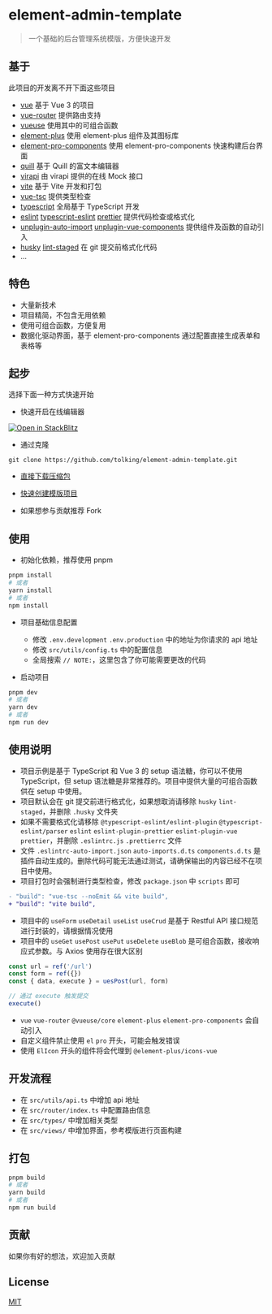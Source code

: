 # element-admin-template

> 一个基础的后台管理系统模版，方便快速开发

## 基于

此项目的开发离不开下面这些项目

- [vue](https://github.com/vuejs/core) 基于 Vue 3 的项目
- [vue-router](https://github.com/vuejs/router) 提供路由支持
- [vueuse](https://github.com/vueuse/vueuse) 使用其中的可组合函数
- [element-plus](https://github.com/element-plus/element-plus) 使用 element-plus 组件及其图标库
- [element-pro-components](https://github.com/tolking/element-pro-components) 使用 element-pro-components 快速构建后台界面
- [quill](https://github.com/quilljs/quill) 基于 Quill 的富文本编辑器
- [virapi](https://virapi.com) 由 virapi 提供的在线 Mock 接口
- [vite](https://github.com/vitejs/vite) 基于 Vite 开发和打包
- [vue-tsc](https://github.com/johnsoncodehk/volar) 提供类型检查
- [typescript](https://github.com/Microsoft/TypeScript) 全局基于 TypeScript 开发
- [eslint](https://github.com/eslint/eslint) [typescript-eslint](https://github.com/typescript-eslint/typescript-eslint) [prettier](https://github.com/prettier/prettier) 提供代码检查或格式化
- [unplugin-auto-import](https://github.com/antfu/unplugin-auto-import) [unplugin-vue-components](https://github.com/antfu/unplugin-vue-components) 提供组件及函数的自动引入
- [husky](https://github.com/typicode/husky) [lint-staged](https://github.com/okonet/lint-staged) 在 git 提交前格式化代码
- ...

## 特色

- 大量新技术
- 项目精简，不包含无用依赖
- 使用可组合函数，方便复用
- 数据化驱动界面，基于 element-pro-components 通过配置直接生成表单和表格等

## 起步

选择下面一种方式快速开始

- 快速开启在线编辑器

[![Open in StackBlitz](https://developer.stackblitz.com/img/open_in_stackblitz.svg)](https://stackblitz.com/github/tolking/element-admin-template)

- 通过克隆

```
git clone https://github.com/tolking/element-admin-template.git
```

- [直接下载压缩包](https://github.com/tolking/element-admin-template/archive/refs/heads/main.zip)

- [快速创建模版项目](https://github.com/tolking/element-admin-template/generate)

- 如果想参与贡献推荐 Fork

## 使用

- 初始化依赖，推荐使用 pnpm

```sh
pnpm install
# 或者
yarn install
# 或者
npm install
```

- 项目基础信息配置

  - 修改 `.env.development` `.env.production` 中的地址为你请求的 api 地址
  - 修改 `src/utils/config.ts` 中的配置信息
  - 全局搜索 `// NOTE:`，这里包含了你可能需要更改的代码

- 启动项目

```sh
pnpm dev
# 或者
yarn dev
# 或者
npm run dev
```

## 使用说明

- 项目示例是基于 TypeScript 和 Vue 3 的 setup 语法糖，你可以不使用 TypeScript，但 setup 语法糖是非常推荐的。项目中提供大量的可组合函数供在 setup 中使用。
- 项目默认会在 git 提交前进行格式化，如果想取消请移除 `husky` `lint-staged`，并删除 `.husky` 文件夹
- 如果不需要格式化请移除 `@typescript-eslint/eslint-plugin` `@typescript-eslint/parser` `eslint` `eslint-plugin-prettier` `eslint-plugin-vue` `prettier`，并删除 `.eslintrc.js` `.prettierrc` 文件
- 文件 `.eslintrc-auto-import.json` `auto-imports.d.ts` `components.d.ts` 是插件自动生成的。删除代码可能无法通过测试，请确保输出的内容已经不在项目中使用。
- 项目打包时会强制进行类型检查，修改 `package.json` 中 `scripts` 即可

```diff
- "build": "vue-tsc --noEmit && vite build",
+ "build": "vite build",
```

- 项目中的 `useForm` `useDetail` `useList` `useCrud` 是基于 Restful API 接口规范进行封装的，请根据情况使用
- 项目中的 `useGet` `usePost` `usePut` `useDelete` `useBlob` 是可组合函数，接收响应式参数。与 Axios 使用存在很大区别

```ts
const url = ref('/url')
const form = ref({})
const { data, execute } = uesPost(url, form)

// 通过 execute 触发提交
execute()
```

- `vue` `vue-router` `@vueuse/core` `element-plus` `element-pro-components` 会自动引入
- 自定义组件禁止使用 `el` `pro` 开头，可能会触发错误
- 使用 `ElIcon` 开头的组件将会代理到 `@element-plus/icons-vue`

## 开发流程

- 在 `src/utils/api.ts` 中增加 api 地址
- 在 `src/router/index.ts` 中配置路由信息
- 在 `src/types/` 中增加相关类型
- 在 `src/views/` 中增加界面，参考模版进行页面构建

## 打包

```sh
pnpm build
# 或者
yarn build
# 或者
npm run build
```

## 贡献

如果你有好的想法，欢迎加入贡献

## License

[MIT](http://opensource.org/licenses/MIT)
